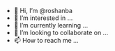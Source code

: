 - 👋 Hi, I’m @roshanba
- 👀 I’m interested in ...
- 🌱 I’m currently learning ...
- 💞️ I’m looking to collaborate on ...
- 📫 How to reach me ...

<!---
roshanba/roshanba is a ✨ special ✨ repository because its `README.md` (this file) appears on your GitHub profile.
You can click the Preview link to take a look at your changes.
--->
